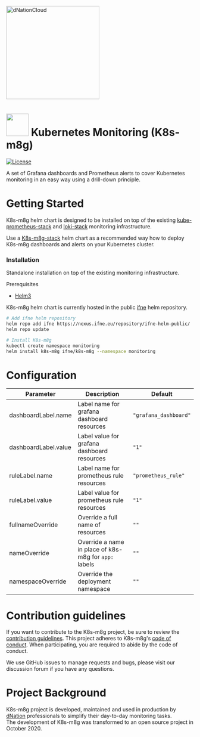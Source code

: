 <a href="https://dnation.tech/"><img width="250" alt="dNationCloud" src="https://storage.googleapis.com/ifne.eu/public/icons/dnation.png"></a>

# <img src="https://storage.googleapis.com/ifne.eu/public/icons/dnation_k8sm8g.png" width="60" height="auto"> Kubernetes Monitoring (K8s-m8g)  

[![License](https://img.shields.io/badge/License-Apache%202.0-blue.svg)](https://opensource.org/licenses/Apache-2.0)

A set of Grafana dashboards and Prometheus alerts to cover Kubernetes monitoring in an easy way using a drill-down principle.

# Getting Started

K8s-m8g helm chart is designed to be installed on top of the existing [kube-prometheus-stack](https://github.com/prometheus-community/helm-charts/tree/main/charts/kube-prometheus-stack)
and [loki-stack](https://github.com/grafana/loki/tree/master/production/helm/loki-stack) monitoring infrastructure.

Use a [K8s-m8g-stack](https://git.ifne.eu/dnation/k8s-m8g-stack) helm chart as a recommended way how to deploy K8s-m8g dashboards and alerts on your Kubernetes cluster. 

### Installation

Standalone installation on top of the existing monitoring infrastructure.

Prerequisites
* [Helm3](https://helm.sh/)

K8s-m8g helm chart is currently hosted in the public [ifne](https://www.ifne.eu/) helm repository.
```bash
# Add ifne helm repository
helm repo add ifne https://nexus.ifne.eu/repository/ifne-helm-public/
helm repo update

# Install K8s-m8g
kubectl create namespace monitoring
helm install k8s-m8g ifne/k8s-m8g --namespace monitoring
```

# Configuration

| Parameter | Description | Default | 
|-----|------|---------|
| dashboardLabel.name | Label name for grafana dashboard resources | `"grafana_dashboard"` |
| dashboardLabel.value | Label value for grafana dashboard resources  | `"1"` |
| ruleLabel.name | Label name for prometheus rule resources | `"prometheus_rule"` |
| ruleLabel.value | Label value for prometheus rule resources | `"1"` |
| fullnameOverride | Override a full name of resources | `""` |
| nameOverride | Override a name in place of k8s-m8g for `app:` labels | `""` |
| namespaceOverride | Override the deployment namespace | `""` |

# Contribution guidelines

If you want to contribute to the K8s-m8g project, be sure to review the
[contribution guidelines](CONTRIBUTING.md). This project adheres to K8s-m8g's
[code of conduct](CODE_OF_CONDUCT.md). When participating, you are required to abide by the code of conduct.

We use GitHub issues to manage requests and bugs, please visit our discussion forum if you have any questions.

# Project Background

K8s-m8g project is developed, maintained and used in production by [dNation](https://www.dnation.tech/) professionals 
to simplify their day-to-day monitoring tasks.  
The development of K8s-m8g was transformed to an open source project in October 2020.
